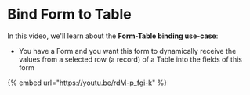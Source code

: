 # Bind Form to Table

In this video, we'll learn about the **Form-Table binding use-case**:&#x20;

* You have a Form and you want this form to dynamically receive the values from a selected row (a record) of a Table into the fields of this form

{% embed url="https://youtu.be/rdM-p_fgi-k" %}
